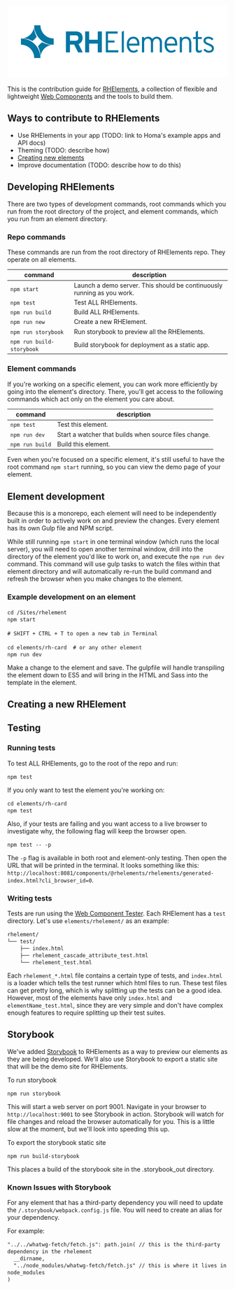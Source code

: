 ![RHElements logo](./brand/logo/png/rhelements-logo-blue.png)

This is the contribution guide for [RHElements](README.md), a collection of flexible and lightweight [Web Components][wc] and the tools to build them.

## Ways to contribute to RHElements

 - Use RHElements in your app (TODO: link to Homa's example apps and API docs)
 - Theming (TODO: describe how)
 - [Creating new elements](#developing-new-rhelements)
 - Improve documentation (TODO: describe how to do this)

## Developing RHElements

There are two types of development commands, root commands which you run from the root directory of the project, and element commands, which you run from an element directory.


### Repo commands

These commands are run from the root directory of RHElements repo.  They operate on all elements.

| command | description |
|---|---|
| `npm start` | Launch a demo server. This should be continuously running as you work. |
| `npm test` | Test ALL RHElements. |
| `npm run build` | Build ALL RHElements. |
| `npm run new` | Create a new RHElement. |
| `npm run storybook` | Run storybook to preview all the RHElements.  |
| `npm run build-storybook` | Build storybook for deployment as a static app.  |


### Element commands

If you're working on a specific element, you can work more efficiently by going into the element's directory.  There, you'll get access to the following commands which act only on the element you care about.

| command | description |
|---|---|
| `npm test` | Test this element. |
| `npm run dev` | Start a watcher that builds when source files change. |
| `npm run build` | Build this element. |

Even when you're focused on a specific element, it's still useful to have the root command `npm start` running, so you can view the demo page of your element.

## Element development

Because this is a monorepo, each element will need to be independently built in order to actively work on and preview the changes. Every element has its own Gulp file and NPM script. 

While still running `npm start` in one terminal window (which runs the local server), you will need to open another terminal window, drill into the directory of the element you'd like to work on, and execute the `npm run dev` command. This command will use gulp tasks to watch the files within that element directory and will automatically re-run the build command and refresh the browser when you make changes to the element.

### Example development on an element

    cd /Sites/rhelement
    npm start

    # SHIFT + CTRL + T to open a new tab in Terminal

    cd elements/rh-card  # or any other element
    npm run dev

Make a change to the element and save. The gulpfile will handle transpiling the element down to ES5 and will bring in the HTML and Sass into the template in the element.

## Creating a new RHElement


## Testing

### Running tests

To test ALL RHElements, go to the root of the repo and run:

    npm test
    
If you only want to test the element you're working on:

    cd elements/rh-card
    npm test

Also, if your tests are failing and you want access to a live browser to investigate why, the following flag will keep the browser open.

    npm test -- -p

The `-p` flag is available in both root and element-only testing.  Then open the URL that will be printed in the terminal. It looks something like this: `http://localhost:8081/components/@rhelements/rhelements/generated-index.html?cli_browser_id=0`.

### Writing tests

Tests are run using the [Web Component Tester][wct].  Each RHElement has a `test` directory.  Let's use `elements/rhelement/` as an example:

    rhelement/                                    
    └── test/
        ├── index.html                            
        ├── rhelement_cascade_attribute_test.html 
        └── rhelement_test.html                   

Each `rhelement_*.html` file contains a certain type of tests, and `index.html` is a loader which tells the test runner which html files to run.  These test files can get pretty long, which is why splitting up the tests can be a good idea.  However, most of the elements have only `index.html` and `elementName_test.html`, since they are very simple and don't have complex enough features to require splitting up their test suites.

## Storybook

We've added [Storybook](https://storybook.js.org/) to RHElements as a way to preview our elements as they are being developed. We'll also use Storybook to export a static site that will be the demo site for RHElements.

To run storybook

    npm run storybook

This will start a web server on port 9001. Navigate in your browser to `http://localhost:9001` to see Storybook in action. Storybook will watch for file changes and reload the browser automatically for you. This is a little slow at the moment, but we'll look into speeding this up.

To export the storybook static site

    npm run build-storybook

This places a build of the storybook site in the .storybook_out directory.

### Known Issues with Storybook

For any element that has a third-party dependency you will need to update the `/.storybook/webpack.config.js` file. You will need to create an alias for your dependency.

For example:

    "../../whatwg-fetch/fetch.js": path.join( // this is the third-party dependency in the rhelement
      __dirname,
      "../node_modules/whatwg-fetch/fetch.js" // this is where it lives in node_modules
    )


[wct]: https://github.com/Polymer/tools/tree/master/packages/web-component-tester
[lerna]: https://lernajs.io/
[npmorg]: https://www.npmjs.com/org/rhelements
[wc]: https://developer.mozilla.org/en-US/docs/Web/Web_Components

